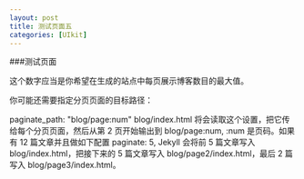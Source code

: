 ```yaml
---
layout: post
title: 测试页面五
categories: [UIkit]
---
```


###测试页面

这个数字应当是你希望在生成的站点中每页展示博客数目的最大值。

你可能还需要指定分页页面的目标路径：

paginate_path: "blog/page:num"
blog/index.html 将会读取这个设置，把它传给每个分页页面，然后从第 2 页开始输出到 blog/page:num, :num 是页码。如果有 12 篇文章并且做如下配置 paginate: 5, Jekyll 会将前 5 篇文章写入 blog/index.html，把接下来的 5 篇文章写入 blog/page2/index.html，最后 2 篇写入 blog/page3/index.html。